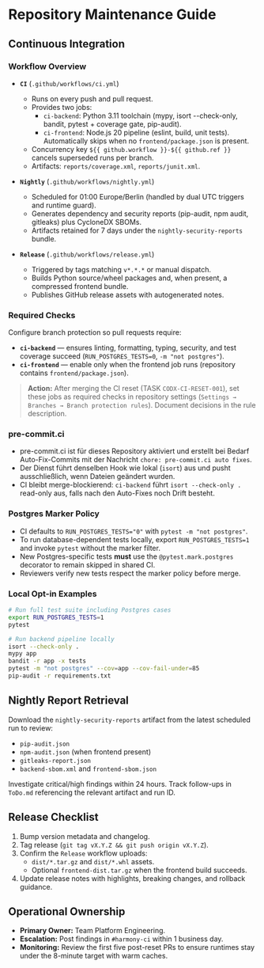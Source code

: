 # Repository Maintenance Guide

## Continuous Integration

### Workflow Overview
- **`CI`** (`.github/workflows/ci.yml`)
  - Runs on every push and pull request.
  - Provides two jobs:
    - `ci-backend`: Python 3.11 toolchain (mypy, isort --check-only, bandit, pytest + coverage gate, pip-audit).
    - `ci-frontend`: Node.js 20 pipeline (eslint, build, unit tests). Automatically skips when no `frontend/package.json` is present.
  - Concurrency key `${{ github.workflow }}-${{ github.ref }}` cancels superseded runs per branch.
  - Artifacts: `reports/coverage.xml`, `reports/junit.xml`.

- **`Nightly`** (`.github/workflows/nightly.yml`)
  - Scheduled for 01:00 Europe/Berlin (handled by dual UTC triggers and runtime guard).
  - Generates dependency and security reports (pip-audit, npm audit, gitleaks) plus CycloneDX SBOMs.
  - Artifacts retained for 7 days under the `nightly-security-reports` bundle.

- **`Release`** (`.github/workflows/release.yml`)
  - Triggered by tags matching `v*.*.*` or manual dispatch.
  - Builds Python source/wheel packages and, when present, a compressed frontend bundle.
  - Publishes GitHub release assets with autogenerated notes.

### Required Checks
Configure branch protection so pull requests require:
- **`ci-backend`** — ensures linting, formatting, typing, security, and test coverage succeed (`RUN_POSTGRES_TESTS=0`, `-m "not postgres"`).
- **`ci-frontend`** — enable only when the frontend job runs (repository contains `frontend/package.json`).

> **Action:** After merging the CI reset (TASK `CODX-CI-RESET-001`), set these jobs as required checks in repository settings (`Settings → Branches → Branch protection rules`). Document decisions in the rule description.

### pre-commit.ci
- pre-commit.ci ist für dieses Repository aktiviert und erstellt bei Bedarf Auto-Fix-Commits mit der Nachricht `chore: pre-commit.ci auto fixes`.
- Der Dienst führt denselben Hook wie lokal (`isort`) aus und pusht ausschließlich, wenn Dateien geändert wurden.
- CI bleibt merge-blockierend: `ci-backend` führt `isort --check-only .` read-only aus, falls nach den Auto-Fixes noch Drift besteht.

### Postgres Marker Policy
- CI defaults to `RUN_POSTGRES_TESTS="0"` with `pytest -m "not postgres"`.
- To run database-dependent tests locally, export `RUN_POSTGRES_TESTS=1` and invoke `pytest` without the marker filter.
- New Postgres-specific tests **must** use the `@pytest.mark.postgres` decorator to remain skipped in shared CI.
- Reviewers verify new tests respect the marker policy before merge.

### Local Opt-in Examples
```bash
# Run full test suite including Postgres cases
export RUN_POSTGRES_TESTS=1
pytest

# Run backend pipeline locally
isort --check-only .
mypy app
bandit -r app -x tests
pytest -m "not postgres" --cov=app --cov-fail-under=85
pip-audit -r requirements.txt
```

## Nightly Report Retrieval
Download the `nightly-security-reports` artifact from the latest scheduled run to review:
- `pip-audit.json`
- `npm-audit.json` (when frontend present)
- `gitleaks-report.json`
- `backend-sbom.xml` and `frontend-sbom.json`

Investigate critical/high findings within 24 hours. Track follow-ups in `ToDo.md` referencing the relevant artifact and run ID.

## Release Checklist
1. Bump version metadata and changelog.
2. Tag release (`git tag vX.Y.Z && git push origin vX.Y.Z`).
3. Confirm the `Release` workflow uploads:
   - `dist/*.tar.gz` and `dist/*.whl` assets.
   - Optional `frontend-dist.tar.gz` when the frontend build succeeds.
4. Update release notes with highlights, breaking changes, and rollback guidance.

## Operational Ownership
- **Primary Owner:** Team Platform Engineering.
- **Escalation:** Post findings in `#harmony-ci` within 1 business day.
- **Monitoring:** Review the first five post-reset PRs to ensure runtimes stay under the 8-minute target with warm caches.
